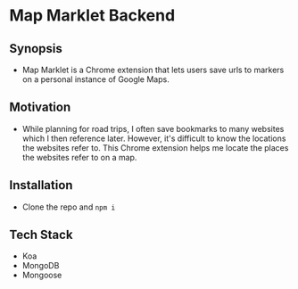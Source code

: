 # Map Marklet Backend

## Synopsis
- Map Marklet is a Chrome extension that lets users save urls to markers on a personal instance of Google Maps.

## Motivation
- While planning for road trips, I often save bookmarks to many websites which I then reference later. However, it's difficult to know the locations the websites refer to. This Chrome extension helps me locate the places the websites refer to on a map.

## Installation
- Clone the repo and `npm i`

## Tech Stack
- Koa
- MongoDB
- Mongoose
